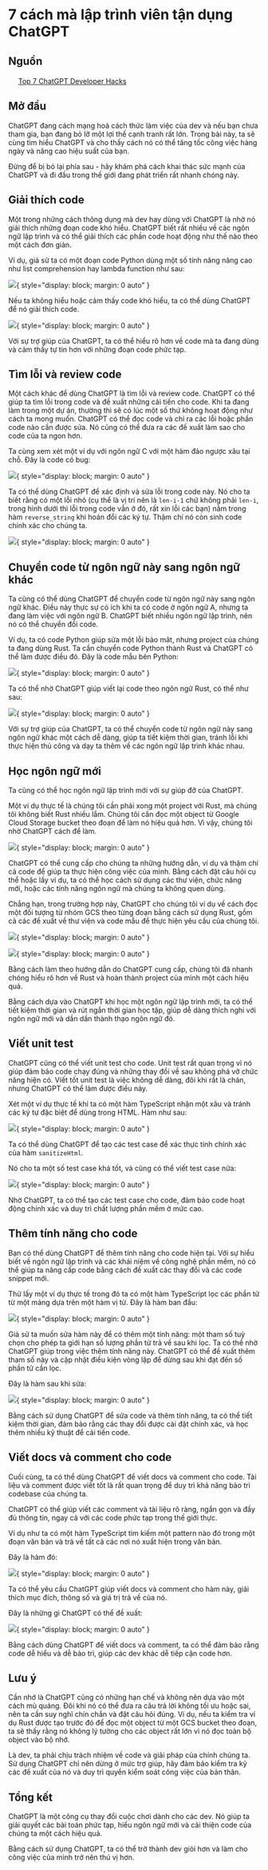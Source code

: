 # 7 cách mà lập trình viên tận dụng ChatGPT

## Nguồn

<img src="../../../img/bytebytego.png" width="16" height="16"/> [Top 7 ChatGPT Developer Hacks](https://www.youtube.com/watch?v=9W_U1y7RYuE)

## Mở đầu

ChatGPT đang cách mạng hoá cách thức làm việc của dev và nếu bạn chưa tham gia, bạn đang bỏ lỡ một lợi thế cạnh tranh rất lớn. Trong bài này, ta sẽ cùng tìm hiểu ChatGPT và cho thấy cách nó có thể tăng tốc công việc hàng ngày và nâng cao hiệu suất của bạn.

Đừng để bị bỏ lại phía sau - hãy khám phá cách khai thác sức mạnh của ChatGPT và đi đầu trong thế giới đang phát triển rất nhanh chóng này.

## Giải thích code

Một trong những cách thông dụng mà dev hay dùng với ChatGPT là nhờ nó giải thích những đoạn code khó hiểu. ChatGPT biết rất nhiều về các ngôn ngữ lập trình và có thể giải thích các phần code hoạt động như thế nào theo một cách đơn giản.

Ví dụ, giả sử ta có một đoạn code Python dùng một số tính năng nâng cao như list comprehension hay lambda function như sau:

![](figure1.png){ style="display: block; margin: 0 auto" }

Nếu ta không hiểu hoặc cảm thấy code khó hiểu, ta có thể dùng ChatGPT để nó giải thích code. 

![](figure2.png){ style="display: block; margin: 0 auto" }

Với sự trợ giúp của ChatGPT, ta có thể hiểu rõ hơn về code mà ta đang dùng và cảm thấy tự tin hơn với những đoạn code phức tạp.

## Tìm lỗi và review code

Một cách khác để dùng ChatGPT là tìm lỗi và review code. ChatGPT có thể giúp ta tìm lỗi trong code và đề xuất những cải tiến cho code. Khi ta đang làm trong một dự án, thường thì sẽ có lúc một số thứ không hoạt động như cách ta mong muốn. ChatGPT có thể đọc code và chỉ ra các lỗi hoặc phần code nào cần được sửa. Nó cũng có thể đưa ra các đề xuất làm sao cho code của ta ngon hơn.

Ta cùng xem xét một ví dụ với ngôn ngữ C với một hàm đảo ngược xâu tại chỗ. Đây là code có bug:

![](figure3.png){ style="display: block; margin: 0 auto" }

Ta có thể dùng ChatGPT để xác định và sửa lỗi trong code này. Nó cho ta biết rằng có một lỗi nhỏ (cụ thể là vị trí nên là `len-i-1` chứ không phải `len-i`, trong hình dưới thì lỗi trong code vẫn ở đó, rất xin lỗi các bạn) nằm trong hàm `reverse_string` khi hoán đổi các ký tự. Thậm chí nó còn sinh code chính xác cho chúng ta.

![](figure4.png){ style="display: block; margin: 0 auto" }

## Chuyển code từ ngôn ngữ này sang ngôn ngữ khác

Ta cũng có thể dùng ChatGPT để chuyển code từ ngôn ngữ này sang ngôn ngữ khác. Điều này thực sự có ích khi ta có code ở ngôn ngữ A, nhưng ta đang làm việc với ngôn ngữ B. ChatGPT biết nhiều ngôn ngữ lập trình, nên nó có thể chuyển đổi code.

Ví dụ, ta có code Python giúp sửa một lỗi bảo mât, nhưng project của chúng ta đang dùng Rust. Ta cần chuyển code Python thành Rust và ChatGPT có thể làm được điều đó. Đây là code mẫu bên Python:

![](figure5.png){ style="display: block; margin: 0 auto" }

Ta có thể nhờ ChatGPT giúp viết lại code theo ngôn ngữ Rust, có thể như sau:

![](figure6.png){ style="display: block; margin: 0 auto" }

Với sự trợ giúp của ChatGPT, ta có thể chuyển code từ ngôn ngữ này sang ngôn ngữ khác một cách dễ dàng, giúp ta tiết kiệm thời gian, tránh lỗi khi thực hiện thủ công và dạy ta thêm về các ngôn ngữ lập trình khác nhau.

## Học ngôn ngữ mới

Ta cũng có thể học ngôn ngữ lập trình mới với sự giúp đỡ của ChatGPT. 

Một ví dụ thực tế là chúng tôi cần phải xong một project với Rust, mà chúng tôi không biết Rust nhiều lắm. Chúng tôi cần đọc một object từ Google Cloud Storage bucket theo đoạn để làm nó hiệu quả hơn. Vì vậy, chúng tôi nhờ ChatGPT cách để làm.

![](figure7.png){ style="display: block; margin: 0 auto" }

ChatGPT có thể cung cấp cho chúng ta những hướng dẫn, ví dụ và thậm chí cả code để giúp ta thực hiện công việc của mình. Bằng cách đặt câu hỏi cụ thể hoặc lấy ví dụ, ta có thể học cách sử dụng các thư viện, chức năng mới, hoặc các tính năng ngôn ngữ mà chúng ta không quen dùng.

Chẳng hạn, trong trường hợp này, ChatGPT cho chúng tôi ví dụ về cách đọc một đối tượng từ nhóm GCS theo từng đoạn bằng cách sử dụng Rust, gồm cả các đề xuất về thư viện và code mẫu để thực hiện yêu cầu của chúng tôi.

![](figure8.png){ style="display: block; margin: 0 auto" }

![](figure9.png){ style="display: block; margin: 0 auto" }

Bằng cách làm theo hướng dẫn do ChatGPT cung cấp, chúng tôi đã nhanh chóng hiểu rõ hơn về Rust và hoàn thành project của mình một cách hiệu quả.

Bằng cách dựa vào ChatGPT khi học một ngôn ngữ lập trình mới, ta có thể tiết kiệm thời gian và rút ngắn thời gian học tập, giúp dễ dàng thích nghi với ngôn ngữ mới và dần dần thành thạo ngôn ngữ đó.

## Viết unit test

ChatGPT cũng có thể viết unit test cho code. Unit test rất quan trọng vì nó giúp đảm bảo code chạy đúng và những thay đổi về sau không phá vỡ chức năng hiện có. Viết tốt unit test là việc không dễ dàng, đôi khi rất là chán, nhưng ChatGPT có thể làm được điều này.

Xét một ví dụ thực tế khi ta có một hàm TypeScript nhận một xâu và tránh các ký tự đặc biệt để dùng trong HTML. Hàm như sau:

![](figure10.png){ style="display: block; margin: 0 auto" }

Ta có thể dùng ChatGPT để tạo các test case để xác thực tính chính xác của hàm `sanitizeHtml`.

Nó cho ta một số test case khá tốt, và cũng có thể viết test case nữa:

![](figure11.png){ style="display: block; margin: 0 auto" }

Nhờ ChatGPT, ta có thể tạo các test case cho code, đảm bảo code hoạt động chính xác và duy trì chất lượng phần mềm ở mức cao.

## Thêm tính năng cho code

Bạn có thể dùng ChatGPT để thêm tính năng cho code hiện tại. Với sự hiểu biết về ngôn ngữ lập trình và các khái niệm về công nghệ phần mềm, nó có thể giúp ta nâng cấp code bằng cách đề xuất các thay đổi và các code snippet mới.

Thử lấy một ví dụ thực tế trong đó ta có một hàm TypeScript lọc các phần tử từ một mảng dựa trên một hàm vị từ. Đây là hàm ban đầu:

![](figure12.png){ style="display: block; margin: 0 auto" }

Giả sử ta muốn sửa hàm này để có thêm một tính năng: một tham số tuỳ chọn cho phép ta giới hạn số lượng phần tử trả về sau khi lọc. Ta có thể nhờ ChatGPT giúp trong việc thêm tính năng này. ChatGPT có thể đề xuất thêm tham số này và cập nhật điều kiện vòng lặp để dừng sau khi đạt đến số phần tử cần lọc.

Đây là hàm sau khi sửa:

![](figure13.png){ style="display: block; margin: 0 auto" }

Bằng cách sử dụng ChatGPT để sửa code và thêm tính năng, ta có thể tiết kiệm thời gian, đảm bảo rằng các thay đổi được cài đặt chính xác, và học thêm nhiều kỹ thuật để cải tiến code.

## Viết docs và comment cho code

Cuối cùng, ta có thể dùng ChatGPT để viết docs và comment cho code. Tài liệu và comment được viết tốt là rất quan trọng để duy trì khả năng bảo trì codebase của chúng ta.

ChatGPT có thể giúp viết các comment và tài liệu rõ ràng, ngắn gọn và đầy đủ thông tin, ngay cả với các code phức tạp trong thế giới thực.

Ví dụ như ta có một hàm TypeScript tìm kiếm một pattern nào đó trong một đoạn văn bản và trả về tất cả các nơi nó xuất hiện trong văn bản.

Đây là hàm đó:

![](figure14.png){ style="display: block; margin: 0 auto" }

Ta có thể yêu cầu ChatGPT giúp viết docs và comment cho hàm này, giải thích mục đích, thông số và giá trị trả về của nó.

Đây là những gì ChatGPT có thể đề xuất:

![](figure15.png){ style="display: block; margin: 0 auto" }

Bằng cách dùng ChatGPT để viết docs và comment, ta có thể đảm bảo rằng code dễ hiểu và dễ bảo trì, giúp các dev khác dễ tiếp cận code hơn.

## Lưu ý

Cần nhớ là ChatGPT cũng có những hạn chế và không nên dựa vào một cách mù quáng. Đôi khi nó có thể đưa ra câu trả lời không tối ưu hoặc sai, nên ta cần suy nghĩ chín chắn và đặt câu hỏi đúng. Ví dụ, nếu ta kiểm tra ví dụ Rust được tạo trước đó để đọc một object từ một GCS bucket theo đoạn, ta sẽ thấy rằng nó không lý tưởng cho các object rất lớn vì nó đọc toàn bộ object vào bộ nhớ.

Là dev, ta phải chịu trách nhiệm về code và giải pháp của chính chúng ta. Sử dụng ChatGPT chỉ nên dừng ở mức trợ giúp, hãy đảm bảo kiểm tra kỹ các đề xuất của nó và duy trì quyền kiểm soát công việc của bản thân.

## Tổng kết

ChatGPT là một công cụ thay đổi cuộc chơi dành cho các dev. Nó giúp ta giải quyết các bài toán phức tạp, hiểu ngôn ngữ mới và cải thiện code của chúng ta một cách hiệu quả.

Bằng cách sử dụng ChatGPT, ta có thể trở thành dev giỏi hơn và làm cho công việc của mình trở nên thú vị hơn.
